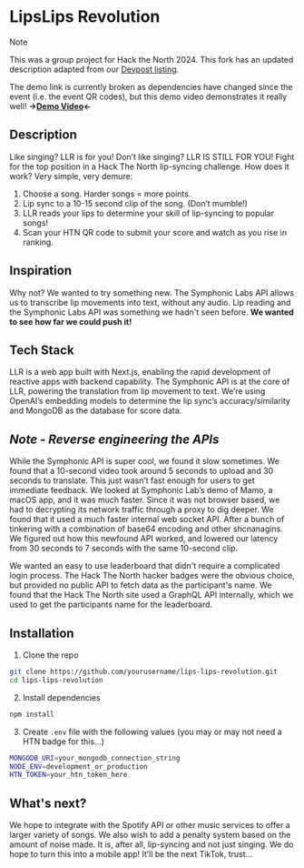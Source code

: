 # LipsLips Revolution
> [!NOTE]  
> This was a group project for Hack the North 2024. This fork has an updated description adapted from our [Devpost listing](https://devpost.com/software/lipslips-revolution). 

The demo link is currently broken as dependencies have changed since the event (i.e. the event QR codes), but this demo video demonstrates it really well!
**→[Demo Video](https://youtu.be/C_vZ8xYM-pw)←**

## Description
Like singing? LLR is for you! Don’t like singing? LLR IS STILL FOR YOU! Fight for the top position in a Hack The North lip-syncing challenge. How does it work? Very simple, very demure:

1. Choose a song. Harder songs = more points.
2. Lip sync to a 10-15 second clip of the song. (Don’t mumble!)
3. LLR reads your lips to determine your skill of lip-syncing to popular songs!
4. Scan your HTN QR code to submit your score and watch as you rise in ranking.

## Inspiration
Why not? We wanted to try something new. The Symphonic Labs API allows us to transcribe lip movements into text, without any audio. Lip reading and the Symphonic Labs API was something we hadn't seen before. **We wanted to see how far we could push it!**

## Tech Stack
LLR is a web app built with Next.js, enabling the rapid development of reactive apps with backend capability. The Symphonic API is at the core of LLR, powering the translation from lip movement to text. We’re using OpenAI’s embedding models to determine the lip sync’s accuracy/similarity and MongoDB as the database for score data.

## *Note - Reverse engineering the APIs*
While the Symphonic API is super cool, we found it slow sometimes. We found that a 10-second video took around 5 seconds to upload and 30 seconds to translate. This just wasn’t fast enough for users to get immediate feedback. We looked at Symphonic Lab’s demo of Mamo, a macOS app, and it was much faster. Since it was not browser based, we had to decrypting its network traffic through a proxy to dig deeper. We found that it used a much faster internal web socket API. After a bunch of tinkering with a combination of base64 encoding and other shcnanagins. We figured out how this newfound API worked, and lowered our latency from 30 seconds to 7 seconds with the same 10-second clip.

We wanted an easy to use leaderboard that didn't require a complicated login process. The Hack The North hacker badges were the obvious choice, but provided no public API to fetch data as the participant's name. We found that the Hack The North site used a GraphQL API internally, which we used to get the participants name for the leaderboard.

## Installation
1. Clone the repo
```bash
git clone https://github.com/yourusername/lips-lips-revolution.git
cd lips-lips-revolution
```
2. Install dependencies
```bash
npm install
```
3. Create `.env` file with the following values (you may or may not need a HTN badge for this...)
```bash
MONGODB_URI=your_mongodb_connection_string
NODE_ENV=development_or_production
HTN_TOKEN=your_htn_token_here
```

## What's next?
We hope to integrate with the Spotify API or other music services to offer a larger variety of songs. We also wish to add a penalty system based on the amount of noise made. It is, after all, lip-syncing and not just singing. We do hope to turn this into a mobile app! It’ll be the next TikTok, trust…
